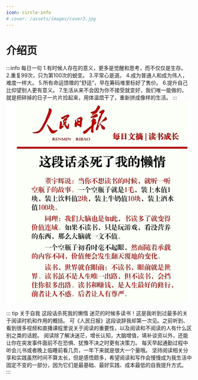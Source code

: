 ```yaml
---
icon: circle-info
# cover: /assets/images/cover3.jpg
---
```


<!-- more -->
# 介绍页
:::info  每日一句
1.有时候人存在的意义，更多是觉醒和思考，而不仅仅是生存。
2.重复99次，只为第100次的蜕变。
3.平常心是道。
4.成为普通人和成为伟人，难度一样大。
5.所有命运馈赠的"舒适"，早在筹码堆里标好了售价。
6.提升自己比仰望别人更有意义。
7.生活从来不会因为你不接受就变好，我们唯一能做的，就是把碎掉的日子一片片捡起来，用体温焐干了，重新拼成像样的生活。
:::
![  =500x500](intro.jpg)

::: tip  关于自我
这段话杀死我的懒惰
迷茫的时候多读书！这是我听到过最多的关于阅读时机和作用的概括。
可《人民日报》这段说辞我却第一次见。之前听到、看到很多视频和直播课程里说关于阅读的重要性，以及阅读和不阅读的人有什么区别之类的话题。
阅读除了解决迷茫，增长认知，大脑增值，填补谈资以外，还能让你在突发事件面前不在恐惧、犹豫不决之时更有决策力。
每天早起通勤过程中听会儿书或者晚上临睡前看几页，一年下来就是很大一个量哦。
坚持阅读相关分享和实践虽然时间不算太长，但是感悟颇多，希望阅读和写作会慢慢成为我生活中固定不变的一部分，因为它们是最基础、最好实践、成本最低的自我提升方式。
:::